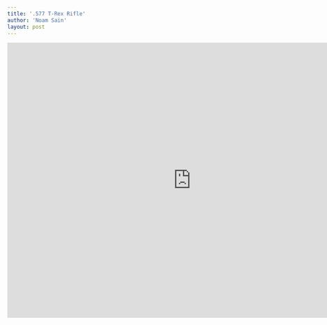 ```yaml
---
title: '.577 T-Rex Rifle'
author: 'Noam Sain'
layout: post
---
```


<iframe allow="accelerometer; autoplay; clipboard-write; encrypted-media; gyroscope; picture-in-picture; web-share" allowfullscreen="" frameborder="0" height="630" loading="lazy" src="https://www.youtube.com/embed/7y7KjanpWOk?feature=oembed" title="577 t-rex rifle shots (a.k.a elephant gun)" width="840"></iframe>